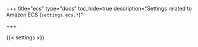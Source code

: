 +++
title="ecs"
type="docs"
toc_hide=true
description="Settings related to Amazon ECS (`settings.ecs.*`)"

+++

{{< settings >}}

